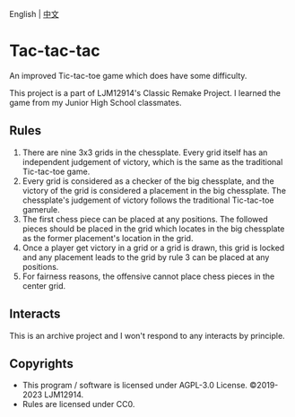 English | [中文](README.zh-hans.md)

# Tac-tac-tac

An improved Tic-tac-toe game which does have some difficulty.

This project is a part of LJM12914's Classic Remake Project. I learned the game from my Junior High School classmates.

## Rules

1. There are nine 3x3 grids in the chessplate. Every grid itself has an independent judgement of victory, which is the same as the traditional Tic-tac-toe game.
2. Every grid is considered as a checker of the big chessplate, and the victory of the grid is considered a placement in the big chessplate. The chessplate's judgement of victory follows the traditional Tic-tac-toe gamerule.
3. The first chess piece can be placed at any positions. The followed pieces should be placed in the grid which locates in the big chessplate as the former placement's location in the grid.
4. Once a player get victory in a grid or a grid is drawn, this grid is locked and any placement leads to the grid by rule 3 can be placed at any positions.
5. For fairness reasons, the offensive cannot place chess pieces in the center grid.

## Interacts

This is an archive project and I won't respond to any interacts by principle.

## Copyrights

- This program / software is licensed under AGPL-3.0 License. ©2019-2023 LJM12914.
- Rules are licensed under CC0.
